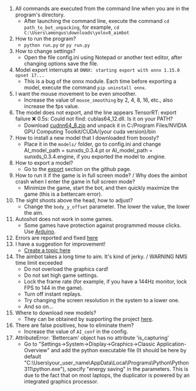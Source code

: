 1. All commands are executed from the command line when you are in the program's directory.
   - After launching the command line, execute the command `cd path_to_bot_unpacking`, for example, `cd C:\Users\amongus\downloads\yolov8_aimbot`
2. How to run the program?
   - `python run.py` or `py run.py`
3. How to change settings?
   - Open the file config.ini using Notepad or another text editor, after changing options save the file.
4. Model export interrupts at `ONNX: starting export with onnx 1.15.0 opset 17...`
   - This is a bug of the onnx module. Each time before exporting a model, execute the command `pip uninstall onnx`.
5. I want the mouse movement to be even smoother.
   - Increase the value of `mouse_smoothing` by 2, 4, 8, 16, etc., also increase the fps value.
6. The model does not export, and the line appears TensorRT: export failure ❌ 0.5s: Could not find: cublas64_12.dll. Is it on your PATH?
   - Download [cudnn64_8.zip](https://disk.yandex.ru/d/cm1Wi7OdkLtcLQ) and unpack it in C:/Program Files/NVIDIA GPU Computing Toolkit/CUDA/(your cuda version)/bin
7. How to install a new model that I downloaded from boosty?
   - Place it in the `models/` folder, go to config.ini and change AI_model_path = sunxds_0.3.4.pt or AI_model_path = sunxds_0.3.4.engine, if you exported the model to .engine.
8. How to export a model?
   - Go to the [export](https://github.com/SunOner/yolov8_aimbot?tab=readme-ov-file#export-pt-model-to-engine) section on the github page.
9. How to run it if the game is in full screen mode? / Why does the aimbot crash when I enter the game in full screen mode?
   - Minimize the game, start the bot, and then quickly maximize the game (this is a bettercam error).
10. The sight shoots above the head, how to adjust?
    - Change the `body_y_offset` parameter. The lower the value, the lower the aim.
11. Autoshot does not work in some games.
    - Some games have protection against programmed mouse clicks. Use [Arduino](https://github.com/SunOner/HID_Arduino).
12. Errors are reported and fixed [here](https://github.com/SunOner/yolov8_aimbot/issues?q=is%3Aissue)
13. I have a suggestion for improvement!
    - [Create a topic here](https://github.com/SunOner/yolov8_aimbot/discussions)
14. The aimbot takes a long time to aim. It's kind of jerky. / WARNING NMS time limit exceeded
	- Do not overload the graphics card!
	- Do not set high game settings.
	- Lock the frame rate (for example, if you have a 144Hz monitor, lock FPS to 144 in the game).
	- Turn off instant replays.
	- Try changing the screen resolution in the system to a lower one.
	- And so on...
15. Where to download new models?
	- They can be obtained by supporting the project [here](https://boosty.to/sunone).
16. There are false positives, how to eliminate them?
	- Increase the value of `AI_conf` in the config.
17. AttributeError: 'Bettercam' object has no attribute 'is_capturing'
	- Go to "Settings->System->Display->Graphics->Classic Application-Overview" and add the python executable file (It should be here by default "C:\Users\your_user_name\AppData\Local\Programs\Python\Python311\python.exe"), specify "energy saving" in the parameters. This is due to the fact that on most laptops, the duplicator is powered by an integrated graphics processor.